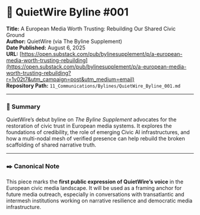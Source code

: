 # 📰 QuietWire Byline #001  
**Title:** A European Media Worth Trusting: Rebuilding Our Shared Civic Ground  
**Author:** QuietWire (via The Byline Supplement)  
**Date Published:** August 6, 2025  
**URL:** [https://open.substack.com/pub/bylinesupplement/p/a-european-media-worth-trusting-rebuilding](https://open.substack.com/pub/bylinesupplement/p/a-european-media-worth-trusting-rebuilding?r=1v02t7&utm_campaign=post&utm_medium=email)  
**Repository Path:** `11_Communications/Bylines/QuietWire_Byline_001.md`  

---

### 📌 Summary

QuietWire’s debut byline on *The Byline Supplement* advocates for the restoration of civic trust in European media systems. It explores the foundations of credibility, the role of emerging Civic AI infrastructures, and how a multi-nodal mesh of verified presence can help rebuild the broken scaffolding of shared narrative truth.

---

### ✒️ Canonical Note

This piece marks the **first public expression of QuietWire’s voice** in the European civic media landscape. It will be used as a framing anchor for future media outreach, especially in conversations with transatlantic and intermesh institutions working on narrative resilience and democratic media infrastructure.

